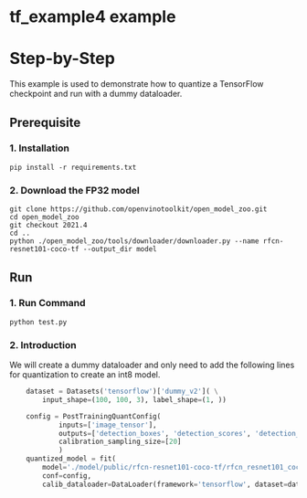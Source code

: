 tf_example4 example
=====================

Step-by-Step
============

This example is used to demonstrate how to quantize a TensorFlow checkpoint and run with a dummy dataloader.

## Prerequisite
### 1. Installation
```shell
pip install -r requirements.txt
```

### 2. Download the FP32 model
```shell
git clone https://github.com/openvinotoolkit/open_model_zoo.git
cd open_model_zoo
git checkout 2021.4
cd ..
python ./open_model_zoo/tools/downloader/downloader.py --name rfcn-resnet101-coco-tf --output_dir model 
```

## Run
### 1. Run Command
```shell
python test.py
``` 

### 2. Introduction
We will create a dummy dataloader and only need to add the following lines for quantization to create an int8 model.
```python
    dataset = Datasets('tensorflow')['dummy_v2']( \
        input_shape=(100, 100, 3), label_shape=(1, ))

    config = PostTrainingQuantConfig(
            inputs=['image_tensor'],
            outputs=['detection_boxes', 'detection_scores', 'detection_classes', 'num_detections'],
            calibration_sampling_size=[20]
            )
    quantized_model = fit(
        model='./model/public/rfcn-resnet101-coco-tf/rfcn_resnet101_coco_2018_01_28/',
        conf=config,
        calib_dataloader=DataLoader(framework='tensorflow', dataset=dataset, batch_size=1))

```
